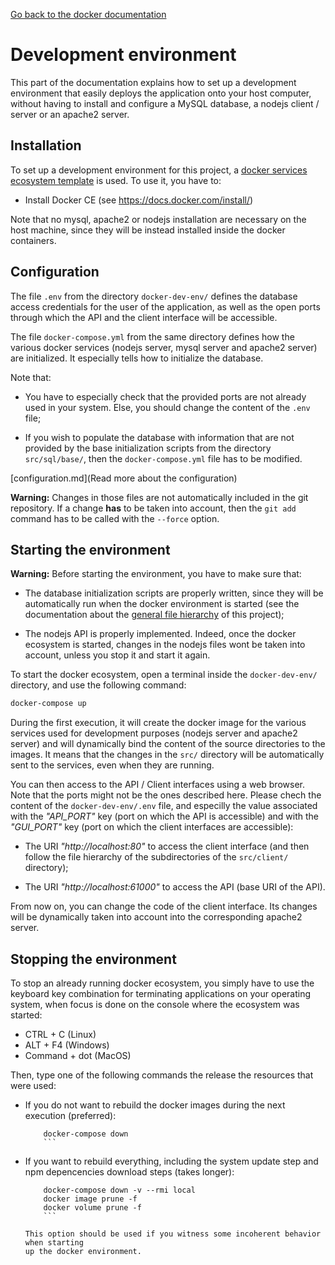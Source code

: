 [Go back to the docker documentation](Readme.md)

# Development environment

This part of the documentation explains how to set up a development environment
that easily deploys the application onto your host computer, without having to
install and configure a MySQL database, a nodejs client / server or an apache2
server.

## Installation

To set up a development environment for this project, a [docker services ecosystem
template](https://github.com/yoannkubera/docker-envs) is used. To use it, you
have to:

* Install Docker CE (see https://docs.docker.com/install/)

Note that no mysql, apache2 or nodejs installation are necessary on the host
machine, since they will be instead installed inside the docker containers.

## Configuration

The file `.env` from the directory `docker-dev-env/` defines the database access
credentials for the user of the application, as well as the open ports through
which the API and the client interface will be accessible.

The file `docker-compose.yml` from the same directory defines how the various
docker services (nodejs server, mysql server and apache2 server) are initialized.
It especially tells how to initialize the database.

Note that:

* You have to especially check that the provided ports are not already used in your
  system. Else, you should change the content of the `.env` file;

* If you wish to populate the database with information that are not provided by
  the base initialization scripts from the directory `src/sql/base/`, then the
	`docker-compose.yml` file has to be modified.

[configuration.md](Read more about the configuration)

__Warning:__ Changes in those files are not automatically included in the git
repository. If a change __has__ to be taken into account, then the `git add`
command has to be called with the `--force` option.

## Starting the environment

__Warning:__ Before starting the environment, you have to make sure that:

* The database initialization scripts are properly written, since they will be
  automatically run when the docker environment is started (see the documentation
	about the [general file hierarchy](hierarchy-overview.md) of this project);

* The nodejs API is properly implemented. Indeed, once the docker ecosystem is
  started, changes in the nodejs files wont be taken into account, unless you
	stop it and start it again.

To start the docker ecosystem, open a terminal inside the `docker-dev-env/`
directory, and use the following command:

```bash
docker-compose up
```

During the first execution, it will create the docker image for the various
services used for development purposes (nodejs server and apache2 server) and
will dynamically bind the content of the source directories to the images.
It means that the changes in the `src/` directory will be automatically sent
to the services, even when they are running.

You can then access to the API / Client interfaces using a web browser. Note that
the ports might not be the ones described here. Please chech the content of the
`docker-dev-env/.env` file, and especilly the value associated with the _"API_PORT"_
key (port on which the API is accessible) and with the _"GUI_PORT"_ key (port on
which the client interfaces are accessible):

* The URI _"http://localhost:80"_ to access the client interface (and then
	follow the file hierarchy of the subdirectories of the `src/client/`
	directory);

* The URI _"http://localhost:61000"_ to access the API (base URI of the API).

From now on, you can change the code of the client interface. Its changes will
be dynamically taken into account into the corresponding apache2 server.

## Stopping the environment

To stop an already running docker ecosystem, you simply have to use the keyboard
key combination for terminating applications on your operating system, when focus
is done on the console where the ecosystem was started:

* CTRL + C (Linux)
* ALT + F4 (Windows)
* Command + dot (MacOS)

Then, type one of the following commands the release the resources that were used:

* If you do not want to rebuild the docker images during the next execution
  (preferred):

    ```
		docker-compose down
		```

* If you want to rebuild everything, including the system update step and npm
  depencencies download steps (takes longer):

    ```
		docker-compose down -v --rmi local
		docker image prune -f
		docker volume prune -f
		```

	This option should be used if you witness some incoherent behavior when starting
	up the docker environment.
